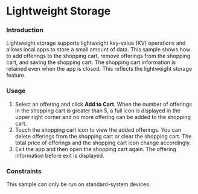 #  Lightweight Storage

### Introduction

Lightweight storage supports lightweight key-value (KV) operations and allows local apps to store a small amount of data. This sample shows how to add offerings to the shopping cart, remove offerings from the shopping cart, and saving the shopping cart. The shopping cart information is retained even when the app is closed. This reflects the lightweight storage feature.

### Usage

1. Select an offering and click **Add to Cart**. When the number of offerings in the shopping cart is greater than 5, a full icon is displayed in the upper right corner and no more offering can be added to the shopping cart.
2. Touch the shopping cart icon to view the added offerings. You can delete offerings from the shopping cart or clear the shopping cart. The total price of offerings and the shopping cart icon change accordingly.
3. Exit the app and then open the shopping cart again. The offering information before exit is displayed.

### Constraints

This sample can only be run on standard-system devices.
